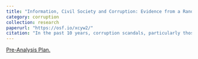 ```yaml
---
title: "Information, Civil Society and Corruption: Evidence from a Randomized Control Trial in Guatemala"
category: corruption
collection: research
paperurl: "https://osf.io/xcyw2/"
citation: "In the past 10 years, corruption scandals, particularly those related to public procurement, have caused the removal of presidents in Brazil, Guatemala and Perú. Ongoing corruption scandals continue to rattle civic space across many countries. Considerable programming and research has focused on disseminating information about government malfeasance with an eye toward promoting transparency. The efficacy of such information likely varies depending on the way in which it is delivered as well as its intended audience. We propose to examine alternative ways to disseminate information on government malfeasance in public procurement in Guatemala’s municipalities. In particular we ask: Is it more effective to provide information on past corruption to citizens themselves or the bureaucrats who are directly engaged in procurement? To answer this question, we are in the process of implementing an information intervention with two treatment arms directed to local civil society and municipal bureaucrats, respectively, in collaboration with the Guatemalan think tank ASIES. Randomization was conducted by first matching 141 municipalities into sets of triplets, and then assigning program condition randomly within each matched triplet. Individuals within municipalities assigned to either treatment will receive information about the incidence of single bidding (a popular measure of risk of corruption in public procurement) and political favoritism in the allocation of municipal contacts, and how it compares to the national average. We will measure changes in procurement practices through surveys of civil society leaders and municipal bureaucrats as well as by monitoring procurement outcomes scraped from Guatecompras, Guatemala’s e-procurement system. Data collection will conclude on September 30, 2023. We expect that information given to local leaders will decrease the incidence of political favoritism in public procurement and the number of contracts allocated, and should have a stronger impact in more competitive municipalities. This is so because civil society leaders that receive the information treatment will increase their oversight and political participation, putting pressure on incumbent mayors to change their procurement practices. On the other hand, we expect information to have no effect on public procurement outcomes when given to municipal bureaucrats. Since hiring at the municipal level is highly clientelistic, bureaucrats are better off following the guidelines set by politicians regarding which contractors to select."
---
```


[Pre-Analysis Plan.](https://osf.io/xcyw2/)
